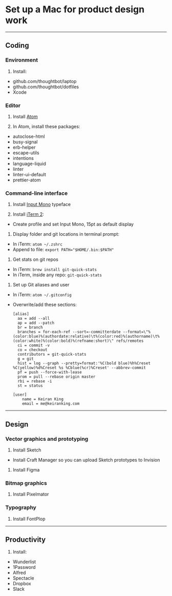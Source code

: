 # Set up a Mac for product design work

----

## Coding

### Environment

1. Install:
  - github.com/thoughtbot/laptop
  - github.com/thoughtbot/dotfiles
  - Xcode

### Editor

1. Install [Atom](https://atom.io/)

1. In Atom, install these packages:
  - autoclose-html
  - busy-signal
  - erb-helper
  - escape-utils
  - intentions
  - language-liquid
  - linter
  - linter-ui-default
  - prettier-atom

### Command-line interface

1. Install [Input Mono](http://input.fontbureau.com/) typeface

1. Install [iTerm 2](https://iterm2.com/):
- Create profile and set Input Mono, 15pt as default display

1. Display folder and git locations in terminal prompt:
  - In iTerm: `atom ~/.zshrc`
  - Append to file: `export PATH="$HOME/.bin:$PATH"`

1. Get stats on git repos
  - In iTerm: `brew install git-quick-stats`
  - In iTerm, inside any repo: `git-quick-stats`

1. Set up Git aliases and user
  - In iTerm: `atom ~/.gitconfig`
  - Overwrite/add these sections:
    ```
    [alias]
      aa = add --all
      ap = add --patch
      br = branch
      branches = for-each-ref --sort=-committerdate --format=\"%(color:blue)%(authordate:relative)\t%(color:red)%(authorname)\t%(color:white)%(color:bold)%(refname:short)\" refs/remotes
      ci = commit -v
      co = checkout
      contributors = git-quick-stats
      g = git
      hist = log --graph --pretty=format:'%C(bold blue)%h%Creset  %C(yellow)%d%Creset %s %Cblue(%cr)%Creset' --abbrev-commit
      pf = push --force-with-lease
      prom = pull --rebase origin master
      rbi = rebase -i
      st = status
    ```

    ```
    [user]
    	name = Keiran King
    	email = me@keiranking.com
    ```

----

## Design

### Vector graphics and prototyping

1. Install Sketch
  - Install Craft Manager so you can upload Sketch prototypes to Invision

1. Install Figma

### Bitmap graphics

1. Install Pixelmator

### Typography

1. Install FontPlop

----

## Productivity

1. Install:
  - Wunderlist
  - 1Password
  - Alfred
  - Spectacle
  - Dropbox
  - Slack
